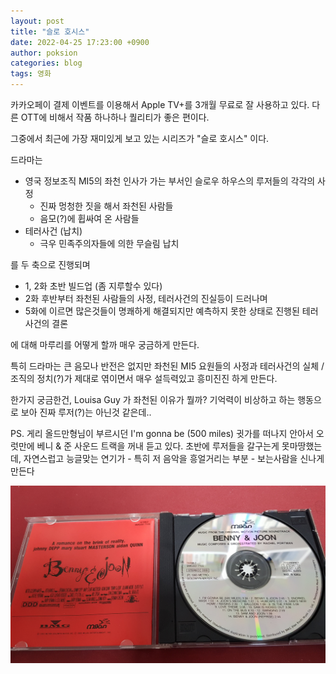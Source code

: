 ```yaml
---
layout: post
title: "슬로 호시스"
date: 2022-04-25 17:23:00 +0900
author: poksion
categories: blog
tags: 영화
---
```


카카오페이 결제 이벤트를 이용해서 Apple TV+를 3개월 무료로 잘 사용하고 있다. 다른 OTT에 비해서 작품 하나하나 퀄리티가 좋은 편이다.

그중에서 최근에 가장 재미있게 보고 있는 시리즈가 "슬로 호시스" 이다.

드라마는
 * 영국 정보조직 MI5의 좌천 인사가 가는 부서인 슬로우 하우스의 루저들의 각각의 사정
   * 진짜 멍청한 짓을 해서 좌천된 사람들
   * 음모(?)에 휩싸여 온 사람들
 * 테러사건 (납치)
   * 극우 민족주의자들에 의한 무슬림 납치

를 두 축으로 진행되며
 * 1, 2화 초반 빌드업 (좀 지루할수 있다)
 * 2화 후반부터 좌천된 사람들의 사정, 테러사건의 진실등이 드러나며
 * 5화에 이르면 많은것들이 명쾌하게 해결되지만 예측하지 못한 상태로 진행된 테러사건의 결론

에 대해 마루리를 어떻게 할까 매우 궁금하게 만든다.

특히 드라마는 큰 음모나 반전은 없지만 좌천된 MI5 요원들의 사정과 테러사건의 실체 / 조직의 정치(?)가 제대로 엮이면서 매우 설득력있고 흥미진진 하게 만든다.

한가지 궁금한건, Louisa Guy 가 좌천된 이유가 뭘까? 기억력이 비상하고 하는 행동으로 보아 진짜 루저(?)는 아닌것 같은데..

PS. 게리 올드만형님이 부르시던 I'm gonna be (500 miles) 귓가를 떠나지 안아서 오럿만에 베니 & 준 사운드 트랙을 꺼내 듣고 있다. 초반에 루저들을 갈구는게 못마땅했는데, 자연스럽고 능글맞는 연기가 - 특히 저 음악을 흥얼거리는 부분 - 보는사람을 신나게 만든다

<div align="center"><img src="/assets/img/post/20220425-benny-joon.jpg"/></div>

